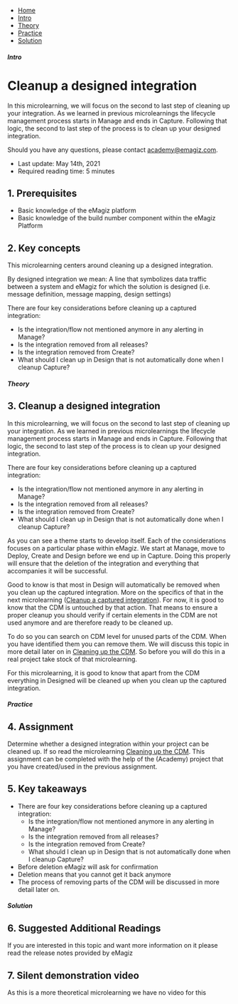 <div class="ez-academy">
    <div class="ez-academy__body">
        <main class="micro-learning">
        <ul class="doc-nav">
            <li class="doc-nav__item"><a href="../../docs/microlearning/novice-lifecycle-management-index" class="doc-nav__link">Home</a></li>
            <li class="doc-nav__item"><a href="#intro" class="doc-nav__link">Intro</a></li>
            <li class="doc-nav__item"><a href="#theory" class="doc-nav__link">Theory</a></li>
            <li class="doc-nav__item"><a href="#practice" class="doc-nav__link">Practice</a></li>
            <li class="doc-nav__item"><a href="#solution" class="doc-nav__link">Solution</a></li>
        </ul>

<div class="doc">

##### Intro

# Cleanup a designed integration
 
In this microlearning, we will focus on the second to last step of cleaning up your integration. As we learned in previous microlearnings the lifecycle management process starts in Manage and ends in Capture. Following that logic, the second to last step of the process is to clean up your designed integration.

Should you have any questions, please contact academy@emagiz.com.

- Last update: May 14th, 2021
- Required reading time: 5 minutes

## 1. Prerequisites
- Basic knowledge of the eMagiz platform
- Basic knowledge of the build number component within the eMagiz Platform

## 2. Key concepts
This microlearning centers around cleaning up a designed integration.

By designed integration we mean: A line that symbolizes data traffic between a system and eMagiz for which the solution is designed (i.e. message definition, message mapping, design settings)

There are four key considerations before cleaning up a captured integration:

- Is the integration/flow not mentioned anymore in any alerting in Manage?
- Is the integration removed from all releases?
- Is the integration removed from Create?
- What should I clean up in Design that is not automatically done when I cleanup Capture?

##### Theory
  
## 3. Cleanup a designed integration

In this microlearning, we will focus on the second to last step of cleaning up your integration. As we learned in previous microlearnings the lifecycle management process starts in Manage and ends in Capture. Following that logic, the second to last step of the process is to clean up your designed integration.

There are four key considerations before cleaning up a captured integration:

- Is the integration/flow not mentioned anymore in any alerting in Manage?
- Is the integration removed from all releases?
- Is the integration removed from Create?
- What should I clean up in Design that is not automatically done when I cleanup Capture?

As you can see a theme starts to develop itself. Each of the considerations focuses on a particular phase within eMagiz. We start at Manage, move to Deploy, Create and Design before we end up in Capture. Doing this properly will ensure that the deletion of the integration and everything that accompanies it will be successful.

Good to know is that most in Design will automatically be removed when you clean up the captured integration. More on the specifics of  that in the next microlearning ([Cleanup a captured integration](novice-lifecycle-management-cleanup-a-captured-integration.md)). For now, it is good to know that the CDM is untouched by that action. That means to ensure a proper cleanup you should verify if certain elements in the CDM are not used anymore and are therefore ready to be cleaned up.

To do so you can search on CDM level for unused parts of the CDM. When you have identified them you can remove them. We will discuss this topic in more detail later on in [Cleaning up the CDM](intermediate-defining-your-message-structures-cleaning-up-the-cdm.md). So before you will do this in a real project take stock of that microlearning.

For this microlearning, it is good to know that apart from the CDM everything in Designed will be cleaned up when you clean up the captured integration.

##### Practice

## 4. Assignment

Determine whether a designed integration within your project can be cleaned up. If so read the microlearning [Cleaning up the CDM](intermediate-defining-your-message-structures-cleaning-up-the-cdm.md).
This assignment can be completed with the help of the (Academy) project that you have created/used in the previous assignment.

## 5. Key takeaways

- There are four key considerations before cleaning up a captured integration:
    - Is the integration/flow not mentioned anymore in any alerting in Manage?
    - Is the integration removed from all releases?
    - Is the integration removed from Create?
    - What should I clean up in Design that is not automatically done when I cleanup Capture?
- Before deletion eMagiz will ask for confirmation
- Deletion means that you cannot get it back anymore
- The process of removing parts of the CDM will be discussed in more detail later on.

##### Solution

## 6. Suggested Additional Readings

If you are interested in this topic and want more information on it please read the release notes provided by eMagiz

## 7. Silent demonstration video

As this is a more theoretical microlearning we have no video for this

</div>
</main>
</div>
</div>